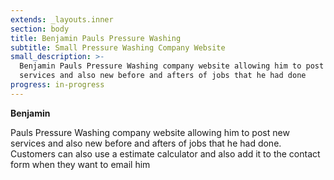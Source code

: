 ```yaml
---
extends: _layouts.inner
section: body
title: Benjamin Pauls Pressure Washing
subtitle: Small Pressure Washing Company Website
small_description: >-
  Benjamin Pauls Pressure Washing company website allowing him to post new
  services and also new before and afters of jobs that he had done
progress: in-progress
---
```


**Benjamin**

Pauls Pressure Washing company website allowing him to post new services and also new before and afters of jobs that he had done. Customers can also use a estimate calculator and also add it to the contact form when they want to email him
